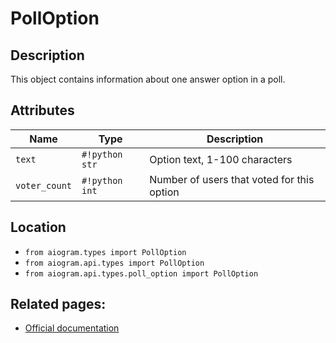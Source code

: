 # PollOption

## Description

This object contains information about one answer option in a poll.


## Attributes

| Name | Type | Description |
| - | - | - |
| `text` | `#!python str` | Option text, 1-100 characters |
| `voter_count` | `#!python int` | Number of users that voted for this option |



## Location

- `from aiogram.types import PollOption`
- `from aiogram.api.types import PollOption`
- `from aiogram.api.types.poll_option import PollOption`

## Related pages:

- [Official documentation](https://core.telegram.org/bots/api#polloption)
